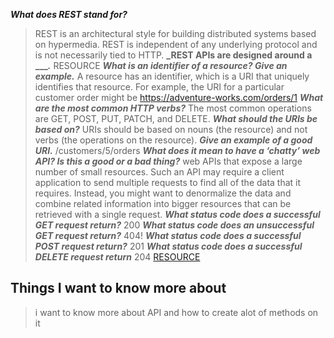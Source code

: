 **_What does REST stand for?_**
>REST is an architectural style for building distributed systems based on hypermedia. REST is independent of any underlying protocol and is not necessarily tied to HTTP.
**_REST APIs are designed around a ____._**
>RESOURCE
**_What is an identifier of a resource? Give an example._**
>A resource has an identifier, which is a URI that uniquely identifies that resource. For example, the URI for a particular customer order might be https://adventure-works.com/orders/1
**_What are the most common HTTP verbs?_**
>The most common operations are GET, POST, PUT, PATCH, and DELETE.
**_What should the URIs be based on?_**
>URIs should be based on nouns (the resource) and not verbs (the operations on the resource).
**_Give an example of a good URI._**
>/customers/5/orders
**_What does it mean to have a ‘chatty’ web API? Is this a good or a bad thing?_**
>web APIs that expose a large number of small resources. Such an API may require a client application to send multiple requests to find all of the data that it requires. Instead, you might want to denormalize the data and combine related information into bigger resources that can be retrieved with a single request.
**_What status code does a successful GET request return?_**
>200
**_What status code does an unsuccessful GET request return?_**
>404!
**_What status code does a successful POST request return?_**
>201
**_What status code does a successful DELETE request return_**
>204
[RESOURCE](https://docs.microsoft.com/en-us/azure/architecture/best-practices/api-design)

## Things I want to know more about
>i want to know more about API and how to create alot of methods on it